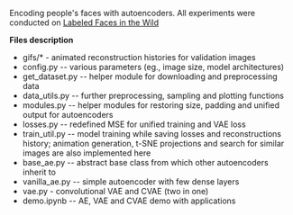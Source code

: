 Encoding people's faces with autoencoders. All experiments were conducted on [Labeled Faces in the Wild](http://vis-www.cs.umass.edu/lfw/)

**Files description**

* gifs/* - animated reconstruction histories for validation images
* config.py -- various parameters (eg., image size, model architectures)
* get_dataset.py -- helper module for downloading and preprocessing data
* data_utils.py -- further preprocessing, sampling and plotting functions
* modules.py -- helper modules for restoring size, padding and unified output for autoencoders
* losses.py -- redefined MSE for unified training and VAE loss
* train_util.py -- model training while saving losses and reconstructions history; animation generation, t-SNE projections and search for similar images are also implemented here 
* base_ae.py -- abstract base class from which other autoencoders inherit to
* vanilla_ae.py -- simple autoencoder with few dense layers
* vae.py - convolutional VAE and CVAE (two in one)
* demo.ipynb -- AE, VAE and CVAE demo with applications
